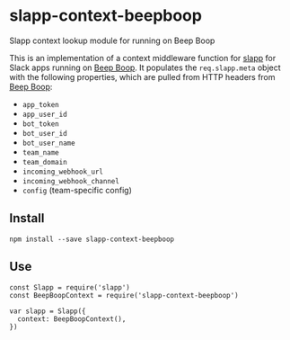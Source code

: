 # slapp-context-beepboop
Slapp context lookup module for running on Beep Boop

This is an implementation of a context middleware function for 
[slapp](https://github.com/BeepBoopHQ/slapp) for Slack apps running on
[Beep Boop](https://beepboophq.com).  It populates the `req.slapp.meta` object with the following properties, which are pulled from HTTP headers from [Beep Boop](https://beepboophq.com):

+ `app_token`
+ `app_user_id`
+ `bot_token`
+ `bot_user_id`
+ `bot_user_name`
+ `team_name`
+ `team_domain`
+ `incoming_webhook_url`
+ `incoming_webhook_channel`
+ `config` (team-specific config)

## Install

```
npm install --save slapp-context-beepboop
```

## Use

```
const Slapp = require('slapp')
const BeepBoopContext = require('slapp-context-beepboop')

var slapp = Slapp({
  context: BeepBoopContext(),
})
```
